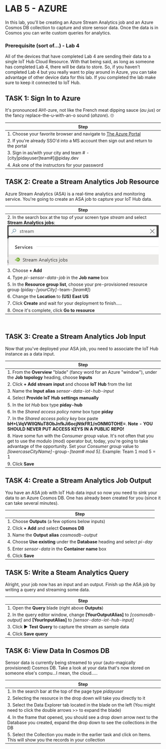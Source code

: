 # LAB 5 - AZURE
In this lab, you'll be creating an Azure Stream Analytics job and an Azure Cosmos DB collection to capture and store sensor data. Once the data is in Cosmos you can write custom queries for analytics.

### Prerequisite (sort of...) - Lab 4
All of the devices that have completed Lab 4 are sending their data to a single IoT Hub Cloud Resource. With that being said, as long as someone has completed Lab 4, there will be data to store. So, if you haven't completed Lab 4 but you really want to play around in Azure, you can take advantage of other device data for this lab. If you completed the lab make sure to keep it connected to IoT Hub.

## TASK 1: Sign In to Azure
It's pronounced AH!-zure, not like the French meat dipping sauce (_au jus_) or the fancy replace-the-u-with-an-o sound (_ahzore_). :roll_eyes:

| Step |
|-|
|1. Choose your favorite browser and navigate to [The Azure Portal](https://portal.azure.com/)|
|2. If you're already SSO'd into a MS account then sign out and return to the portal|
|3. Sign in as/with your city and team # - [city]pidayuser[team#]@piday.dev|
|4. Ask one of the instructors for your password|

## TASK 2: Create a Stream Analytics Job Resource
Azure Stream Analytics (ASA) is a real-time analytics and monitoring service. You're going to create an ASA job to capture your IoT Hub data.

| Step |
|-|
|2. In the search box at the top of your screen type _stream_ and select **Stream Analytics jobs**: <br />![Stream Analytics Search](stream_analytics_search.jpg)|
|3. Choose **+ Add**|
|4. Type _pi-sensor-data-job_ in the **Job name** box|
|5. In the **Resource group list**, choose your pre-provisioned resource group (piday-_[yourCity]_-team-_[team#]_)|
|6. Change the **Location** to **(US) East US**|
|7. Click **Create** and wait for your deployment to finish.....|
|8. Once it's complete, click **Go to resource**|

<br/>

## TASK 3: Create a Stream Analytics Job Input
Now that you've deployed your ASA job, you need to associate the IoT Hub instance as a data input.

| Step |
|-|
|1. From the **Overview** "blade" (fancy word for an Azure "window"), under the **Job topology** heading, choose **Inputs**|
|2. Click **+ Add stream input** and choose **IoT Hub** from the list|
|3. Name the **Input alias** _sensor-data-iot-hub-input_|
|4. Select **Provide IoT Hub settings manually**|
|5. In the _Iot Hub_ box type **piday-hub**|
|6. In the _Shared access policy name_ box type **piday**|
|7. In the _Shared access policy key_ box paste **bH+LVqVWIIQNuT8ObJnfkJi6ocjNtkFR1/nONMGTOHE=**. **Note - YOU SHOULD NEVER PUT ACCESS KEYS IN A PUBLIC REPO!** |
|8. Have some fun with the _Consumer group_ value. It's not often that you get to use the modulo (mod) operator but, today, you're going to take advantage of the opportunity. Set your _Consumer group_ value to _[lowercaseCityName]_-group-_[team# mod 5]_. Example: Team 1 mod 5 = 1|
|9. Click **Save**|

## TASK 4: Create a Stream Analytics Job Output
You have an ASA job with IoT Hub data input so now you need to sink your data to an Azure Cosmos DB. One has already been created for you (since it can take several minutes).

| Step |
|-|
|1. Choose **Outputs** (a few options below inputs)|
|2. Click **+ Add** and select **Cosmos DB**|
|3. Name the **Output alias** _cosmosdb-output_|
|4. Choose **Use existing** under the **Database** heading and select _pi-day_|
|5. Enter _sensor-data_ in the **Container name** box|
|6. Click **Save**|

## TASK 5: Write a Steam Analytics Query
Alright, your job now has an input and an output. Finish up the ASA job by writing a query and streaming some data.

| Step |
|-|
|1. Open the **Query** blade (right above **Outputs**)|
|2. In the query editor window, change **[YourOutputAlias]** to _[cosmosdb-output]_ and **[YourInputAlias]** to _[sensor-data-iot-hub-input]_|
|3. Click **▶ Test Query** to capture the stream as sample data|
|4. Click **Save query**|

## TASK 6: View Data In Cosmos DB
Sensor data is currently being streamed to your (auto-magically provisioned) Cosmos DB. Take a look at your data that's now stored on someone else's compu...I mean, the cloud.....

| Step |
|-|
|1. In the search bar at the top of the page type _pidayuser_|
|2. Selecting the resource in the drop down will take you directly to it|
|3. Select the Data Explorer tab located in the blade on the left (You might need to click the double arrows >> to expand the blade)|
|4. In the frame that opened, you should see a drop down arrow next to the Database you created, expand the drop down to see the collections in the DB|
|5. Select the Collection you made in the earlier task and click on Items. This will show you the records in your collection|

